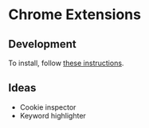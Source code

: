 # Chrome Extensions

## Development

To install, follow
[these instructions](https://developer.chrome.com/docs/extensions/mv3/getstarted/development-basics/#load-unpacked).

## Ideas

- Cookie inspector
- Keyword highlighter
